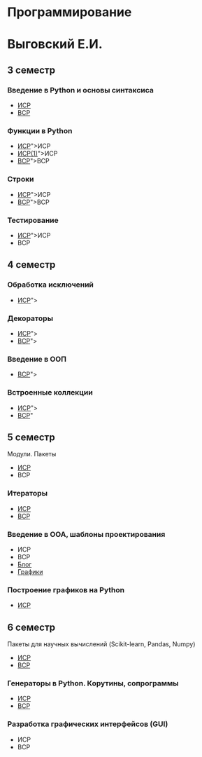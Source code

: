 # Программирование
# Выговский Е.И.

## 3 семестр
### Введение в Python и основы синтаксиса
* <a href="https://replit.com/@eivygovsky/isr#main.py">ИСР</a>
* <a href="https://github.com/eugenexii/prog/blob/master/sem3/1/vsr.pdf">ВСР</a> 
### Функции в Python
* <a href="https://replit.com/@eivygovsky/isr-1#main.py">ИСР</a>">ИСР</a>
* <a href="https://replit.com/@eivygovsky/isr-2#main.py">ИСР(1)</a>">ИСР</a>
* <a href="https://replit.com/@eivygovsky/vsr#main.py">ВСР</a>">ВСР</a>
### Строки
* <a href="https://replit.com/@eivygovsky/isr-3#main.py">ИСР</a>">ИСР</a>
* <a href="https://replit.com/@eivygovsky/vsr-1#main.py">ВСР</a>">ВСР</a>
### Тестирование
* <a href="https://replit.com/@eivygovsky/isr-4#main.py">ИСР</a>">ИСР</a>
* ВСР
## 4 семестр
### Обработка исключений
* <a href="https://replit.com/@eivygovsky/isr-4#main.py">ИСР</a>">
### Декораторы
* <a href="https://replit.com/@eivygovsky/isr-5#main.py">ИСР</a>">
* <a href="https://replit.com/@eivygovsky/vsr-2#main.py">ВСР</a>">
### Введение в ООП
* <a href="https://replit.com/@eivygovsky/vsr-3#main.py">ВСР</a>">
### Встроенные коллекции
* <a href="https://replit.com/@eivygovsky/isr-6#main.py">ИСР</a>">
* <a href="https://replit.com/@eivygovsky/vsr-4#main.py">ВСР</a>"
## 5 семестр
Модули. Пакеты
* <a href="https://replit.com/@eivygovsky/isr-7#main.py">ИСР</a>
* ВСР
### Итераторы
* <a href="https://replit.com/@eivygovsky/isr-8#main.py">ИСР</a>
* <a href="https://replit.com/@eivygovsky/vsr-5#main.py">ВСР</a>
### Введение в ООА, шаблоны проектирования
* ИСР
* ВСР
* <a href="https://replit.com/@eivygovsky/blog#main.py">Блог</a>
* <a href="https://replit.com/@eivygovsky/graph#main.py">Графики</a>
### Построение графиков на Python
* <a href="https://replit.com/@eivygovsky/isr-9#main.py">ИСР</a>
## 6 семестр
Пакеты для научных вычислений (Scikit-learn, Pandas, Numpy)
* <a href="https://replit.com/@eivygovsky/isr-10#main.py">ИСР</a>
* <a href="https://replit.com/@eivygovsky/vsr-6#main.py">ВСР</a>
### Генераторы в Python. Корутины, сопрограммы
* <a href="https://replit.com/@eivygovsky/isr-11#main.py">ИСР</a>
* <a href="https://replit.com/@eivygovsky/vsr-7#main.py">ВСР</a>
### Разработка графических интерфейсов (GUI)
* ИСР
* ВСР

